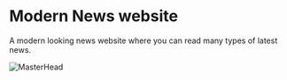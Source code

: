 # Modern News website
A modern looking news website where you can read many types of latest news. 

![MasterHead](https://cdn.dribbble.com/userupload/28659283/file/original-dc850b418dda79395ae14c24162add19.gif)
